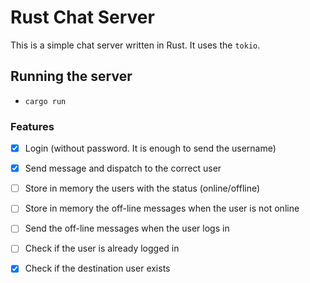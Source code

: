 Rust Chat Server
================

This is a simple chat server written in Rust. It uses the `tokio`.

## Running the server
- `cargo run`

### Features

- [x] Login (without password. It is enough to send the username)
- [x] Send message and dispatch to the correct user
- [ ] Store in memory the users with the status (online/offline)
- [ ] Store in memory the off-line messages when the user is not online
- [ ] Send the off-line messages when the user logs in
- [ ] Check if the user is already logged in
- [x] Check if the destination user exists

